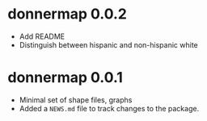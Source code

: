 # donnermap 0.0.2

* Add README
* Distinguish between hispanic and non-hispanic white

# donnermap 0.0.1

* Minimal set of shape files, graphs
* Added a `NEWS.md` file to track changes to the package.
